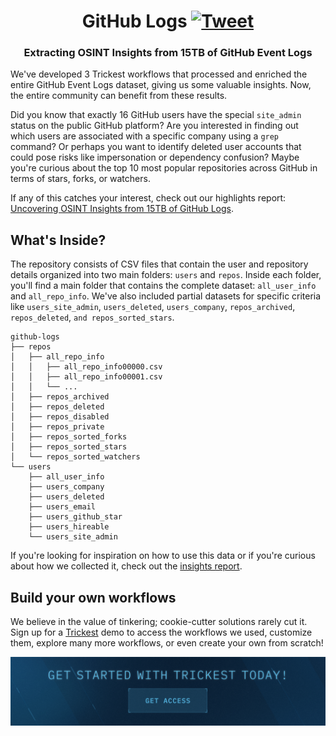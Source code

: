 <h1 align="center">GitHub Logs <a href="https://twitter.com/intent/tweet?text=GitHub%20Logs%20-%20Extracting%20OSINT%20Insights%20from%2015TB%20of%20GitHub%20Event%20Logs%0A%0Ahttps%3A%2F%2Fgithub.com%2Ftrickest%2Fgithub-logs"><img src="https://img.shields.io/badge/Tweet--lightgrey?logo=twitter&style=social" alt="Tweet" height="20"/></a></h1>
<h3 align="center">Extracting OSINT Insights from 15TB of GitHub Event Logs</h3>

We've developed 3 Trickest workflows that processed and enriched the entire GitHub Event Logs dataset, giving us some valuable insights. Now, the entire community can benefit from these results.

Did you know that exactly 16 GitHub users have the special `site_admin` status on the public GitHub platform? Are you interested in finding out which users are associated with a specific company using a `grep` command? Or perhaps you want to identify deleted user accounts that could pose risks like impersonation or dependency confusion? Maybe you're curious about the top 10 most popular repositories across GitHub in terms of stars, forks, or watchers.

If any of this catches your interest, check out our highlights report: [Uncovering OSINT Insights from 15TB of GitHub Logs](https://trickest.com/reports/parsing-github-logs-results/).

## What's Inside?
The repository consists of CSV files that contain the user and repository details organized into two main folders: `users` and `repos`. Inside each folder, you'll find a main folder that contains the complete dataset: `all_user_info` and `all_repo_info`. We've also included partial datasets for specific criteria like `users_site_admin`, `users_deleted`, `users_company`, `repos_archived`, `repos_deleted`, `and repos_sorted_stars`.

```
github-logs
├── repos
│   ├── all_repo_info
│   │   ├── all_repo_info00000.csv
│   │   ├── all_repo_info00001.csv
│   │   └── ...
│   ├── repos_archived
│   ├── repos_deleted
│   ├── repos_disabled
│   ├── repos_private
│   ├── repos_sorted_forks
│   ├── repos_sorted_stars
│   └── repos_sorted_watchers
└── users
    ├── all_user_info
    ├── users_company
    ├── users_deleted
    ├── users_email
    ├── users_github_star
    ├── users_hireable
    └── users_site_admin
```

If you're looking for inspiration on how to use this data or if you're curious about how we collected it, check out the [insights report](https://trickest.com/reports/parsing-github-logs-results/).

## Build your own workflows
We believe in the value of tinkering; cookie-cutter solutions rarely cut it. Sign up for a [Trickest](https://trickest.com) demo to access the workflows we used, customize them, explore many more workflows, or even create your own from scratch!

[<img src="images/banner.png" />](https://trickest-access.paperform.co/)
